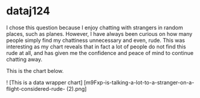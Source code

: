 # dataj124

I chose this question because I enjoy chatting with strangers in random places, such as planes. However, I have always been curious on how many people simply find my chattiness unnecessary and even, rude. This was interesting as my chart reveals that in fact a lot of people do not find this rude at all, and has given me the confidence and peace of mind to continue chatting away.

This is the chart below.

! [This is a data wrapper chart] [m9Fxp-is-talking-a-lot-to-a-stranger-on-a-flight-considered-rude- (2).png]
